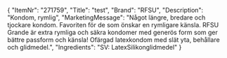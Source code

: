 {
  "ItemNr": "271759",
  "Title": "test",
  "Brand": "RFSU",
  "Description": "Kondom, rymlig",
  "MarketingMessage": "Något längre, bredare och tjockare kondom. Favoriten för de som önskar en rymligare känsla. RFSU Grande är extra rymliga och säkra kondomer med generös form som ger bättre passform och känsla! Ofärgad latexkondom med slät yta, behållare och glidmedel.",
  "Ingredients": "SV: LatexSilikonglidmedel"
}